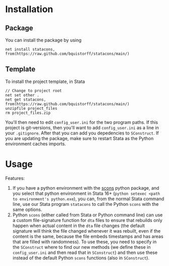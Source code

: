 # Installation
## Package
You can install the package by using
```
net install statacons, from(https://raw.github.com/bquistorff/statacons/main/)
```


## Template
To install the project template, in Stata
```
// Change to project root
net set other .
net get statacons, from(https://raw.github.com/bquistorff/statacons/main/)
unzipfile project_files
rm project_files.zip
```
You'll then need to edit `config_user.ini` for the two program paths. If this project is git-versions, then you'll want to add `config_user.ini` as a line in your `.gitignore`. After that you can add you depedencies to `SConstruct`. If you are updating the package, make sure to restart Stata as the Python environment caches imports.


# Usage
Features:
1. If you have a python environment with the [scons](https://scons.org) python package, and you select that python environment in Stata 16+ (`python setexec <path to environment's python.exe`), you can, from the normal Stata command line, use our Stata program `statacons` to call the Python `scons` with the same options.
2. Python `scons` (either called from Stata or Python command line) can use a custom file-signature function for `dta` files to ensure that rebuilds only happen when actual content in the `dta` file changes (the default signature will think the file changed whenever it was rebuilt, even if the content is the same, because the file embeds timestamps and has areas that are filled with randomness). To use these, you need to specify in the `SConstruct` where to find our new methods (we define these in `config_user.ini` and then read that in `SConstruct`) and then use these instead of the default Python `scons` functions (also in `SConstruct`).

